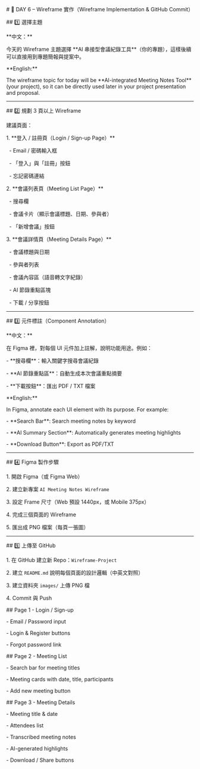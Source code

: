 \# 📘 DAY 6 – Wireframe 實作（Wireframe Implementation \& GitHub Commit）



\## 1️⃣ 選擇主題

\*\*中文：\*\*  

今天的 Wireframe 主題選擇 \*\*AI 串接型會議紀錄工具\*\*（你的專題），這樣後續可以直接用到專題簡報與提案中。  



\*\*English:\*\*  

The wireframe topic for today will be \*\*AI-integrated Meeting Notes Tool\*\* (your project), so it can be directly used later in your project presentation and proposal.



---


\## 2️⃣ 規劃 3 頁以上 Wireframe

建議頁面：

1\. \*\*登入 / 註冊頁（Login / Sign-up Page）\*\*  

&nbsp;  - Email / 密碼輸入框  

&nbsp;  - 「登入」與「註冊」按鈕  

&nbsp;  - 忘記密碼連結  



2\. \*\*會議列表頁（Meeting List Page）\*\*  

&nbsp;  - 搜尋欄  

&nbsp;  - 會議卡片（顯示會議標題、日期、參與者）  

&nbsp;  - 「新增會議」按鈕  



3\. \*\*會議詳情頁（Meeting Details Page）\*\*  

&nbsp;  - 會議標題與日期  

&nbsp;  - 參與者列表  

&nbsp;  - 會議內容區（語音轉文字紀錄）  

&nbsp;  - AI 節錄重點區塊  

&nbsp;  - 下載 / 分享按鈕  



---



\## 3️⃣ 元件標註（Component Annotation）

\*\*中文：\*\*  

在 Figma 裡，對每個 UI 元件加上註解，說明功能用途。例如：

\- \*\*搜尋欄\*\*：輸入關鍵字搜尋會議紀錄  

\- \*\*AI 節錄重點區\*\*：自動生成本次會議重點摘要  

\- \*\*下載按鈕\*\*：匯出 PDF / TXT 檔案  



\*\*English:\*\*  

In Figma, annotate each UI element with its purpose. For example:  

\- \*\*Search Bar\*\*: Search meeting notes by keyword  

\- \*\*AI Summary Section\*\*: Automatically generates meeting highlights  

\- \*\*Download Button\*\*: Export as PDF/TXT



---

\## 4️⃣ Figma 製作步驟

1\. 開啟 Figma（或 Figma Web）  

2\. 建立新專案 `AI Meeting Notes Wireframe`  

3\. 設定 Frame 尺寸（Web 預設 1440px，或 Mobile 375px）  

4\. 完成三個頁面的 Wireframe  

5\. 匯出成 PNG 檔案（每頁一張圖）  



---



\## 5️⃣ 上傳至 GitHub

1\. 在 GitHub 建立新 Repo：`Wireframe-Project`  

2\. 建立 `README.md` 說明每個頁面的設計邏輯（中英文對照）  

3\. 建立資料夾 `images/` 上傳 PNG 檔  

4\. Commit 與 Push  



\## Page 1 - Login / Sign-up

\- Email / Password input  

\- Login \& Register buttons  

\- Forgot password link  



\## Page 2 - Meeting List

\- Search bar for meeting titles  

\- Meeting cards with date, title, participants  

\- Add new meeting button  



\## Page 3 - Meeting Details

\- Meeting title \& date  

\- Attendees list  

\- Transcribed meeting notes  

\- AI-generated highlights  

\- Download / Share buttons  

